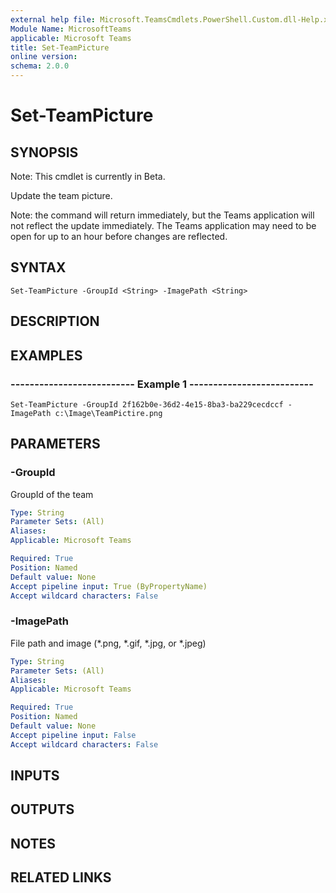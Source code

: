 ```yaml
---
external help file: Microsoft.TeamsCmdlets.PowerShell.Custom.dll-Help.xml
Module Name: MicrosoftTeams
applicable: Microsoft Teams
title: Set-TeamPicture
online version: 
schema: 2.0.0
---
```


# Set-TeamPicture

## SYNOPSIS
Note: This cmdlet is currently in Beta.

Update the team picture.

Note: the command will return immediately, but the Teams application will not reflect the update immediately. 
The Teams application may need to be open for up to an hour before changes are reflected.

## SYNTAX

```
Set-TeamPicture -GroupId <String> -ImagePath <String>
```

## DESCRIPTION

## EXAMPLES

### --------------------------  Example 1  --------------------------
```
Set-TeamPicture -GroupId 2f162b0e-36d2-4e15-8ba3-ba229cecdccf -ImagePath c:\Image\TeamPictire.png
```

## PARAMETERS

### -GroupId
GroupId of the team

```yaml
Type: String
Parameter Sets: (All)
Aliases:
Applicable: Microsoft Teams

Required: True
Position: Named
Default value: None
Accept pipeline input: True (ByPropertyName)
Accept wildcard characters: False
```

### -ImagePath
File path and image (*.png, *.gif, *.jpg, or *.jpeg)

```yaml
Type: String
Parameter Sets: (All)
Aliases:
Applicable: Microsoft Teams

Required: True
Position: Named
Default value: None
Accept pipeline input: False
Accept wildcard characters: False
```

## INPUTS

## OUTPUTS

## NOTES

## RELATED LINKS


